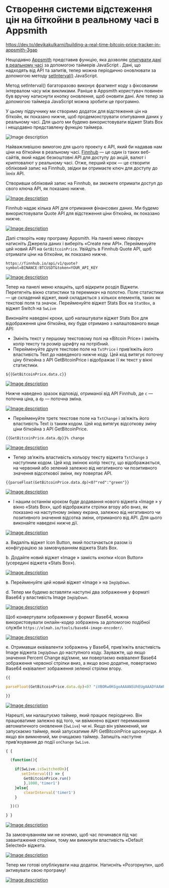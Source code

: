 # Створення системи відстеження цін на біткойни в реальному часі в Appsmith

https://dev.to/devikakulkarni/building-a-real-time-bitcoin-price-tracker-in-appsmith-3gap      

Нещодавно [Appsmith](https://www.appsmith.com/) представив функцію, яка дозволяє [опитувати дані в реальному часі](https://github.com/appsmithorg/appsmith/issues/3312) за допомогою таймерів JavaScript . Дані, що надходять від API та запитів, тепер можна періодично оновлювати за допомогою методу [setInterval()](https://developer.mozilla.org/en-US/docs/Web/API/setInterval) JavaScript.

Метод setInterval() багаторазово виконує фрагмент коду з фіксованим інтервалом часу між викликами. Раніше в Appsmith користувач повинен був вручну натиснути кнопку оновлення, щоб оновити дані. Але тепер за допомогою таймера JavaScript можна зробити це програмно.

У цьому підручнику ми створимо додаток для відстеження цін на біткойн, як показано нижче, щоб продемонструвати опитування даних у реальному часі. Для цього ми будемо використовувати віджет Stats Box і нещодавно представлену функцію таймера.

![Image description](https://res.cloudinary.com/practicaldev/image/fetch/s--AACR7HOU--/c_limit%2Cf_auto%2Cfl_progressive%2Cq_66%2Cw_880/https://dev-to-uploads.s3.amazonaws.com/uploads/articles/vdbl9wjw6ct45dr50271.gif)

Найважливішою вимогою для цього проекту є API, який би надавав нам ціни на біткойни в реальному часі. [Finnhub](https://finnhub.io/) — це один із таких веб-сайтів, який надає безкоштовні API для доступу до акцій, валют і криптовалют у реальному часі. Отже, перший крок — це створити обліковий запис на Finnhub, звідки ви отримаєте ключ для доступу до їхніх API.

Створивши обліковий запис на Finnhub, ви зможете отримати доступ до свого ключа API, як показано нижче.

[![Image description](https://res.cloudinary.com/practicaldev/image/fetch/s--vtnMSvJI--/c_limit%2Cf_auto%2Cfl_progressive%2Cq_auto%2Cw_880/https://dev-to-uploads.s3.amazonaws.com/uploads/articles/hcdna2ocmjd7ukpgr8nw.png)](https://res.cloudinary.com/practicaldev/image/fetch/s--vtnMSvJI--/c_limit%2Cf_auto%2Cfl_progressive%2Cq_auto%2Cw_880/https://dev-to-uploads.s3.amazonaws.com/uploads/articles/hcdna2ocmjd7ukpgr8nw.png)

Finnhub надає кілька API для отримання фінансових даних. Ми будемо використовувати Quote API для відстеження ціни біткойна, як показано нижче.

[![Image description](https://res.cloudinary.com/practicaldev/image/fetch/s--VLc7z5VA--/c_limit%2Cf_auto%2Cfl_progressive%2Cq_auto%2Cw_880/https://dev-to-uploads.s3.amazonaws.com/uploads/articles/yw7dfwwh57b3eyly3j5g.png)](https://res.cloudinary.com/practicaldev/image/fetch/s--VLc7z5VA--/c_limit%2Cf_auto%2Cfl_progressive%2Cq_auto%2Cw_880/https://dev-to-uploads.s3.amazonaws.com/uploads/articles/yw7dfwwh57b3eyly3j5g.png)

Далі створіть нову програму Appsmith. На панелі меню ліворуч натисніть Джерела даних і виберіть «Create new API». Перейменуйте цей новий API на `GetBitcoinPrice`. Увійдіть в Finnhub Quote API, щоб отримати ціни на біткойни, як показано нижче.

```
https://finnhub.io/api/v1/quote?symbol=BINANCE:BTCUSDT&token=YOUR_API_KEY
```

[![Image description](https://res.cloudinary.com/practicaldev/image/fetch/s--RDURslMo--/c_limit%2Cf_auto%2Cfl_progressive%2Cq_auto%2Cw_880/https://dev-to-uploads.s3.amazonaws.com/uploads/articles/zpfe9bg3g7ap53olv5sr.png)](https://res.cloudinary.com/practicaldev/image/fetch/s--RDURslMo--/c_limit%2Cf_auto%2Cfl_progressive%2Cq_auto%2Cw_880/https://dev-to-uploads.s3.amazonaws.com/uploads/articles/zpfe9bg3g7ap53olv5sr.png)

Тепер на панелі меню клацніть, щоб відкрити розділ Віджети. Перетягніть вікно статистики та перемикач на полотно. Поле статистики — це складений віджет, який складається з кількох елементів, таких як текстові поля та значок. Перейменуйте віджет Stats Box на `StatBox`, а віджет Switch на `SwLive`

Виконайте наведені кроки, щоб налаштувати віджет Stats Box для відображення ціни біткойна, яку буде отримано з налаштованого вище API:

- Змініть текст у першому текстовому полі на «Bitcoin Price» і змініть колір тексту та розмір шрифту на потрібний.
- Перейменуйте друге текстове поле на `TxtPrice` і прив’яжіть його властивість Text до наведеного нижче коду. Цей код витягує поточну ціну біткойна з API GetBitcoinPrice і відображає її як текст у вікні статистики.

```
${{GetBitcoinPrice.data.c}}
```

[![Image description](https://res.cloudinary.com/practicaldev/image/fetch/s--rvTjH9gO--/c_limit%2Cf_auto%2Cfl_progressive%2Cq_auto%2Cw_880/https://dev-to-uploads.s3.amazonaws.com/uploads/articles/2weeampuorjbp3q9ylhi.png)](https://res.cloudinary.com/practicaldev/image/fetch/s--rvTjH9gO--/c_limit%2Cf_auto%2Cfl_progressive%2Cq_auto%2Cw_880/https://dev-to-uploads.s3.amazonaws.com/uploads/articles/2weeampuorjbp3q9ylhi.png)

Нижче наведено зразок відповіді, отриманої від API Finnhub, де `c` — поточна ціна, а `dp` — поточна зміна.

[![Image description](https://res.cloudinary.com/practicaldev/image/fetch/s--Z872wW9m--/c_limit%2Cf_auto%2Cfl_progressive%2Cq_auto%2Cw_880/https://dev-to-uploads.s3.amazonaws.com/uploads/articles/wcxbfuudbr2nyb0i65nn.png)](https://res.cloudinary.com/practicaldev/image/fetch/s--Z872wW9m--/c_limit%2Cf_auto%2Cfl_progressive%2Cq_auto%2Cw_880/https://dev-to-uploads.s3.amazonaws.com/uploads/articles/wcxbfuudbr2nyb0i65nn.png)

- Перейменуйте третє текстове поле на `TxtChange` і зв’яжіть його властивість Text із таким кодом. Цей код витягує відсоткову зміну ціни біткойна з API GetBitcoinPrice.

```
{{GetBitcoinPrice.data.dp}}% change  
```

[![Image description](https://res.cloudinary.com/practicaldev/image/fetch/s--6Mbcj0HR--/c_limit%2Cf_auto%2Cfl_progressive%2Cq_auto%2Cw_880/https://dev-to-uploads.s3.amazonaws.com/uploads/articles/ysr4ir3okbtwov38jaan.png)](https://res.cloudinary.com/practicaldev/image/fetch/s--6Mbcj0HR--/c_limit%2Cf_auto%2Cfl_progressive%2Cq_auto%2Cw_880/https://dev-to-uploads.s3.amazonaws.com/uploads/articles/ysr4ir3okbtwov38jaan.png)

- Тепер зв’яжіть властивість кольору тексту віджета `TxtChange` з наступним кодом. Цей код змінює колір тексту, що відображається, на червоний або зелений залежно від негативного чи позитивного значення відсоткової зміни, яку повертає API.

```
{{parseFloat(GetBitcoinPrice.data.dp)<0?"red":"green"}}
```

[![Image description](https://res.cloudinary.com/practicaldev/image/fetch/s--KG8qGvdA--/c_limit%2Cf_auto%2Cfl_progressive%2Cq_auto%2Cw_880/https://dev-to-uploads.s3.amazonaws.com/uploads/articles/31kxm7bpiy6gxy0wv0fg.png)](https://res.cloudinary.com/practicaldev/image/fetch/s--KG8qGvdA--/c_limit%2Cf_auto%2Cfl_progressive%2Cq_auto%2Cw_880/https://dev-to-uploads.s3.amazonaws.com/uploads/articles/31kxm7bpiy6gxy0wv0fg.png)

- І нашим останнім кроком буде додавання нового віджета «Image » у вікно «Stats Box», щоб відображати стрілки вгору або вниз, як показано на наступному знімку екрана, залежно від негативного чи позитивного значення відсотка зміни, отриманого від API. Для цього виконайте наведені нижче дії.

[![Image description](https://res.cloudinary.com/practicaldev/image/fetch/s--IZ5-rlyA--/c_limit%2Cf_auto%2Cfl_progressive%2Cq_auto%2Cw_880/https://dev-to-uploads.s3.amazonaws.com/uploads/articles/thugkotgcrwrb0fzjtqp.png)](https://res.cloudinary.com/practicaldev/image/fetch/s--IZ5-rlyA--/c_limit%2Cf_auto%2Cfl_progressive%2Cq_auto%2Cw_880/https://dev-to-uploads.s3.amazonaws.com/uploads/articles/thugkotgcrwrb0fzjtqp.png)

a. Видаліть віджет Icon Button, який постачається разом із конфігурацією за замовчуванням віджета Stats Box.

b. Додайте новий віджет «Image » замість кнопки «Icon Button» (усередині віджета «Stats Box»).

[![Image description](https://res.cloudinary.com/practicaldev/image/fetch/s--9Ny9cRHh--/c_limit%2Cf_auto%2Cfl_progressive%2Cq_auto%2Cw_880/https://dev-to-uploads.s3.amazonaws.com/uploads/articles/qxds3tyk94eb29salfhe.png)](https://res.cloudinary.com/practicaldev/image/fetch/s--9Ny9cRHh--/c_limit%2Cf_auto%2Cfl_progressive%2Cq_auto%2Cw_880/https://dev-to-uploads.s3.amazonaws.com/uploads/articles/qxds3tyk94eb29salfhe.png)

в. Перейменуйте цей новий віджет «Image » на `ImgUpDown`.

d. Тепер ми будемо вставляти наступні два зображення у форматі Base64 у властивість Image `ImgUpDown`.

[![Image description](https://res.cloudinary.com/practicaldev/image/fetch/s--eJZBUWxF--/c_limit%2Cf_auto%2Cfl_progressive%2Cq_auto%2Cw_880/https://dev-to-uploads.s3.amazonaws.com/uploads/articles/g7baxiqbpmg1eukjn96i.png)](https://res.cloudinary.com/practicaldev/image/fetch/s--eJZBUWxF--/c_limit%2Cf_auto%2Cfl_progressive%2Cq_auto%2Cw_880/https://dev-to-uploads.s3.amazonaws.com/uploads/articles/g7baxiqbpmg1eukjn96i.png)

Щоб конвертувати зображення у формат Base64, можна використовувати онлайн-кодер зображень за допомогою подібної служби `https://elmah.io/tools/base64-image-encoder/`.

[![Image description](https://res.cloudinary.com/practicaldev/image/fetch/s--SBITbO0l--/c_limit%2Cf_auto%2Cfl_progressive%2Cq_auto%2Cw_880/https://dev-to-uploads.s3.amazonaws.com/uploads/articles/sr05tm2qwu7kwpa8uq2s.png)](https://res.cloudinary.com/practicaldev/image/fetch/s--SBITbO0l--/c_limit%2Cf_auto%2Cfl_progressive%2Cq_auto%2Cw_880/https://dev-to-uploads.s3.amazonaws.com/uploads/articles/sr05tm2qwu7kwpa8uq2s.png)

e. Отримавши еквіваленти зображень у Base64, прив’яжіть властивість Image віджета `ImgUpDown` до наступного коду. Зауважте, що якщо значення Percent Change від’ємне, ми повертаємо еквівалент Base64 зображення червоної стрілки вниз, а якщо воно додатне, повертаємо Base64 еквівалент зображення зеленої стрілки вгору.

```js
{{

parseFloat(GetBitcoinPrice.data.dp)<0? "iVBORw0KGgoAAAANSUhEUgAAADYAAWFQIBxKbwhMrV8283eqQVllVErPOTjOeSGfnaui364X7plY………….cKDu13Qa5mfTI+AVg00vCweFcJhk9mAyjPRYIx2QtFh3OkhpmQMw3rWgDu9S202qzgTgWckfDOee9J":"iVBORw0KGgoAAAANSUhEUgAAADYAAAA2CAYAAACMRWrdAAAABGdBTUEAALGPC/xhBQAAA4b………..WxuczpyZGY9Imh0dHA6Ly93d3cudzMub3JnLzE5OTkvMDIvMjItcmRmLXN5bnRheC1ucy"

}}
```

[![Image description](https://res.cloudinary.com/practicaldev/image/fetch/s--Q816DF3t--/c_limit%2Cf_auto%2Cfl_progressive%2Cq_auto%2Cw_880/https://dev-to-uploads.s3.amazonaws.com/uploads/articles/pybvvgki6uf0hg18mm9i.png)](https://res.cloudinary.com/practicaldev/image/fetch/s--Q816DF3t--/c_limit%2Cf_auto%2Cfl_progressive%2Cq_auto%2Cw_880/https://dev-to-uploads.s3.amazonaws.com/uploads/articles/pybvvgki6uf0hg18mm9i.png)

Нарешті, ми налаштуємо таймер, який працює періодично. Він працюватиме залежно від того, чи ввімкнено віджет перемикання автоматичного оновлення (`SwLive`) чи ні. Якщо він увімкнений, ми запускаємо таймер, який запускатиме API GetBitcoinPrice щосекунди. А якщо він вимкнений, ми очищаємо таймер. Запишіть наступне прив’язування до події `onChange` `SwLive`.

```js
{ {

  (function(){

    if(SwLive.isSwitchedOn){
       setInterval(() => {
        GetBitcoinPrice.run()
        },1000,'timer1')
    }else{
        clearInterval('timer1')
    }

  })()

} }
```

[![Image description](https://res.cloudinary.com/practicaldev/image/fetch/s--iU6QhgS4--/c_limit%2Cf_auto%2Cfl_progressive%2Cq_auto%2Cw_880/https://dev-to-uploads.s3.amazonaws.com/uploads/articles/3bdsy9080llz3ghgnzrq.png)](https://res.cloudinary.com/practicaldev/image/fetch/s--iU6QhgS4--/c_limit%2Cf_auto%2Cfl_progressive%2Cq_auto%2Cw_880/https://dev-to-uploads.s3.amazonaws.com/uploads/articles/3bdsy9080llz3ghgnzrq.png)

За замовчуванням ми не хочемо, щоб час починався під час завантаження сторінки, тому ми вимкнули властивість «Default Selected» віджета.

[![Image description](https://res.cloudinary.com/practicaldev/image/fetch/s--I38VzjZI--/c_limit%2Cf_auto%2Cfl_progressive%2Cq_auto%2Cw_880/https://dev-to-uploads.s3.amazonaws.com/uploads/articles/35y6krugocf38s9ut3k8.png)](https://res.cloudinary.com/practicaldev/image/fetch/s--I38VzjZI--/c_limit%2Cf_auto%2Cfl_progressive%2Cq_auto%2Cw_880/https://dev-to-uploads.s3.amazonaws.com/uploads/articles/35y6krugocf38s9ut3k8.png)

Тепер ми готові опублікувати наш додаток. Натисніть «Розгорнути», щоб активувати свою програму!

[![Image description](https://res.cloudinary.com/practicaldev/image/fetch/s--Tx0dcfwn--/c_limit%2Cf_auto%2Cfl_progressive%2Cq_auto%2Cw_880/https://dev-to-uploads.s3.amazonaws.com/uploads/articles/6gg67s2v1x6bx1fugma2.png)](https://res.cloudinary.com/practicaldev/image/fetch/s--Tx0dcfwn--/c_limit%2Cf_auto%2Cfl_progressive%2Cq_auto%2Cw_880/https://dev-to-uploads.s3.amazonaws.com/uploads/articles/6gg67s2v1x6bx1fugma2.png)

## 